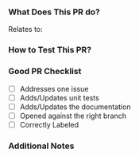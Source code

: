 ### What Does This PR do?

<!-- Describe here what is this PR doing, and how did you do it -->

Relates to: <!-- issue number -->

### How to Test This PR?

<!-- Provide instructions here on how to test the PR in the development environment -->

### Good PR Checklist

- [ ] Addresses one issue
- [ ] Adds/Updates unit tests
- [ ] Adds/Updates the documentation
- [ ] Opened against the right branch
- [ ] Correctly Labeled

### Additional Notes

<!-- Add any information here that could be helpful to the mainteners for understanding your contrition -->

